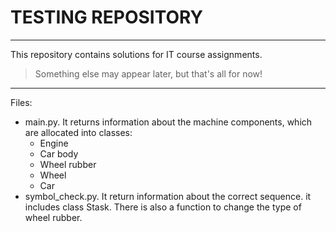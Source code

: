 # TESTING REPOSITORY
---

This repository contains solutions for IT course assignments.<br>
> Something else may appear later, but that's all for now!<br>
---

Files:
- main.py. It returns information about the machine components, which are allocated into classes:
  - Engine
  - Car body
  - Wheel rubber
  - Wheel
  - Car
- symbol_check.py. It return information about the correct sequence. it includes class Stask.
There is also a function to change the type of wheel rubber.
